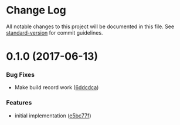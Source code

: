 # Change Log

All notable changes to this project will be documented in this file. See [standard-version](https://github.com/conventional-changelog/standard-version) for commit guidelines.

<a name="0.1.0"></a>
# 0.1.0 (2017-06-13)


### Bug Fixes

* Make build record work ([6ddcdca](https://github.com/knownasilya/denali-rethinkdb/commit/6ddcdca))


### Features

* initial implementation ([e5bc77f](https://github.com/knownasilya/denali-rethinkdb/commit/e5bc77f))
